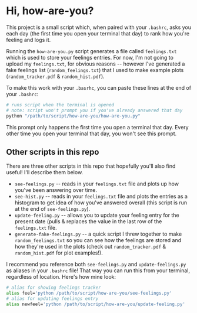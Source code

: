 # Hi, how-are-you?

This project is a small script which, when paired with your `.bashrc`, asks you each day (the first time you open your terminal that day) to rank how you're feeling and logs it. 

Running the `how-are-you.py` script generates a file called `feelings.txt` which is used to store your feelings entries.  For now, I'm not going to upload my `feelings.txt`, for obvious reasons -- however I've generated a fake feelings list (`random_feelings.txt`) that I used to make example plots (`random_tracker.pdf` & `random_hist.pdf`).


To make this work with your `.basrhc`,  you can paste these lines at the end of your `.bashrc`:

```bash
# runs script when the terminal is opened
# note: script won't prompt you if you've already answered that day
python "/path/to/script/how-are-you/how-are-you.py"
```

This prompt only happens the first time you open a terminal that day. Every other time you open your terminal that day, you won't see this prompt.


## Other scripts in this repo
There are three other scripts in this repo that hopefully you'll also find useful!  I'll describe them below.

- `see-feelings.py` -- reads in your `feelings.txt` file and plots up how you've been answering over time.
- `see-hist.py` -- reads in your `feelings.txt` file and plots the entries as a histogram to get idea of how you've answered overall (this script is run at the end of `see-feelings.py`).
- `update-feeling.py` -- allows you to update your feeling entry for the present date (pulls & replaces the value in the last row of the `feelings.txt` file.
- `generate-fake-feelings.py` -- a quick script I threw together to make `random_feelings.txt` so you can see how the feelings are stored and how they're used in the plots (check out `random_tracker.pdf` & `random_hist.pdf` for plot examples!).

I recommend you reference both `see-feelings.py` and `update-feelings.py` as aliases in your `.bashrc` file!  That way you can run this from your terminal, regardless of location.  Here's how mine look:

```bash
# alias for showing feelings tracker
alias feel='python /path/to/script/how-are-you/see-feelings.py'
# alias for updating feelings entry
alias newfeel='python /path/to/script/how-are-you/update-feeling.py'
```
